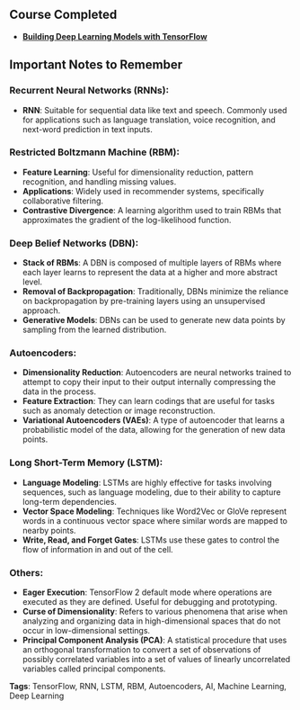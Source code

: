 ## Course Completed
- **[Building Deep Learning Models with TensorFlow](https://www.coursera.org/learn/building-deep-learning-models-with-tensorflow)**

## Important Notes to Remember

### Recurrent Neural Networks (RNNs):
- **RNN**: Suitable for sequential data like text and speech. Commonly used for applications such as language translation, voice recognition, and next-word prediction in text inputs.


### Restricted Boltzmann Machine (RBM):
- **Feature Learning**: Useful for dimensionality reduction, pattern recognition, and handling missing values.
- **Applications**: Widely used in recommender systems, specifically collaborative filtering.
- **Contrastive Divergence**: A learning algorithm used to train RBMs that approximates the gradient of the log-likelihood function.


### Deep Belief Networks (DBN):
- **Stack of RBMs**: A DBN is composed of multiple layers of RBMs where each layer learns to represent the data at a higher and more abstract level.
- **Removal of Backpropagation**: Traditionally, DBNs minimize the reliance on backpropagation by pre-training layers using an unsupervised approach.
- **Generative Models**: DBNs can be used to generate new data points by sampling from the learned distribution.

### Autoencoders:
- **Dimensionality Reduction**: Autoencoders are neural networks trained to attempt to copy their input to their output internally compressing the data in the process.
- **Feature Extraction**: They can learn codings that are useful for tasks such as anomaly detection or image reconstruction.
- **Variational Autoencoders (VAEs)**: A type of autoencoder that learns a probabilistic model of the data, allowing for the generation of new data points.

### Long Short-Term Memory (LSTM):
- **Language Modeling**: LSTMs are highly effective for tasks involving sequences, such as language modeling, due to their ability to capture long-term dependencies.
- **Vector Space Modeling**: Techniques like Word2Vec or GloVe represent words in a continuous vector space where similar words are mapped to nearby points.
- **Write, Read, and Forget Gates**: LSTMs use these gates to control the flow of information in and out of the cell.

### Others:
- **Eager Execution**: TensorFlow 2 default mode where operations are executed as they are defined. Useful for debugging and prototyping.
- **Curse of Dimensionality**: Refers to various phenomena that arise when analyzing and organizing data in high-dimensional spaces that do not occur in low-dimensional settings.
- **Principal Component Analysis (PCA)**: A statistical procedure that uses an orthogonal transformation to convert a set of observations of possibly correlated variables into a set of values of linearly uncorrelated variables called principal components.


**Tags**: TensorFlow, RNN, LSTM, RBM, Autoencoders, AI, Machine Learning, Deep Learning
